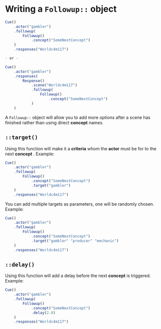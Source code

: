 # Writing a `Followup::` object

```javascript
Cue()
    .actor("gambler")
    .followup(
        Followup()
            .concept("SomeNextConcept")
    )
    .responses("Worldc4m117")

- or -

Cue()
    .actor("gambler")
    .responses(
        Response()
            .scene("Worldc4m117")
            .followup(
                Followup()
                    .concept("SomeNextConcept")
            )
    )
```

A `Followup::` object will allow you to add more options after a scene has finished rather than using direct **concept** names.

## **`::target()`**

Using this function will make it a **criteria** whom the **actor** must be for to the next **concept** . Example:

```javascript
Cue()
    .actor("gambler")
    .followup(
        Followup()
            .concept("SomeNextConcept")
            .target("gambler")
    )
    .responses("Worldc4m117")
```

You can add multiple targets as parameters, one will be randomly chosen. Example:

```javascript
Cue()
    .actor("gambler")
    .followup(
        Followup()
            .concept("SomeNextConcept")
            .target("gambler" "producer" "mechanic")
    )
    .responses("Worldc4m117")
```

## **`::delay()`**

Using this function will add a delay before the next **concept** is triggered. Example:

```javascript
Cue()
    .actor("gambler")
    .followup(
        Followup()
            .concept("SomeNextConcept")
            .delay(2.0)
    )
    .responses("Worldc4m117")
```
